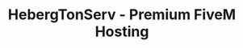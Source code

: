 ---
language: "en"
translationKey: "fivem"
title: "HebergTonServ - Premium FiveM Hosting"
description: "Discover HebergTonServ, the #1 FiveM hosting provider for your RP servers. Enjoy high-performance hosting with AMD Ryzen, NVMe SSD, and advanced Anti-DDoS protection."
metadata:
  title: "HebergTonServ - Premium FiveM Hosting"
  description: "Discover HebergTonServ, the #1 FiveM hosting provider for your RP servers."
hero:
  tagline: "Premium FiveM Hosting"
  title: "Discover the #1 FiveM Hosting: HebergTonServ"
  subtitle: "Take advantage of our high-end infrastructure for your RP servers. Benefit from AMD Ryzen processors, NVMe SSD storage, and advanced Anti-DDoS protection. Try it free for 24 hours!"
  image:
    src: "https://res.cloudinary.com/da68srujg/image/upload/v1742325706/gta5_thwgz4.webp"
    alt: "FiveM Host - FiveM RP Server"
  actions:
    - variant: "primary"
      text: "Order Now"
      href: "#pricing"
    - variant: "secondary"
      text: "Learn More"
      href: "#features"
features:
  - title: "Secure SFTP Connection"
    description: "Access your files securely through SFTP connection to manage your FiveM hosting."
    icon: "tabler:lock"
  - title: "File Manager for your FiveM hosting"
    description: "Easily manage your server files with an intuitive and powerful file manager."
    icon: "tabler:file"
  - title: "Add your friends to manage your FiveM server"
    description: "Invite your friends or collaborators to manage and administer your FiveM server with customized permissions."
    icon: "tabler:users"
  - title: "Simplified Database Management"
    description: "Manage your databases with a simple and efficient interface to ensure optimal management of your FiveM server."
    icon: "tabler:database"
  - title: "Quick Actions on your FiveM server"
    description: "Perform quick actions like restart, stop, or modify your server with one click from your admin panel."
    icon: "tabler:bolt"
  - title: "Intuitive and Modern Interface"
    description: "Enjoy a modern and ergonomic interface for an optimal user experience when managing your FiveM server."
    icon: "tabler:layout-dashboard"
pricing:
  - title: "Free Trial"
    subtitle: "Test our hosting for free for 24 hours."
    price: "0"
    period: "/ 24h"
    items:
      - description: "AMD Ryzen 9 5950X (2 cores)"
        icon: "tabler:check"
      - description: "4 GB DDR4 RAM"
        icon: "tabler:check"
      - description: "10 GB NVMe SSD"
        icon: "tabler:check"
      - description: "5 GB free backup"
        icon: "tabler:check"
      - description: "FiveM Patreon key included"
        icon: "tabler:check"
      - description: "Optimized txAdmin"
        icon: "tabler:check"
    callToAction:
      text: "Try for free"
      href: "https://hebergtonserv.com/fivem"
  - title: "Starter"
    subtitle: "Ideal to start your FiveM RP server."
    price: "3.90"
    period: "/ month"
    items:
      - description: "AMD Ryzen 9 5950X (2 cores)"
        icon: "tabler:check"
      - description: "4 GB DDR4 RAM"
        icon: "tabler:check"
      - description: "10 GB NVMe SSD"
        icon: "tabler:check"
      - description: "5 GB free backup"
        icon: "tabler:check"
      - description: "FiveM Patreon key included"
        icon: "tabler:check"
      - description: "txAdmin included for free"
        icon: "tabler:check"
    callToAction:
      text: "Order Starter"
      href: "https://hebergtonserv.com/fivem"
  - title: "Pro"
    subtitle: "For growing FiveM RP servers."
    price: "5.90"
    period: "/ month"
    items:
      - description: "AMD Ryzen 9 5950X (3 cores)"
        icon: "tabler:check"
      - description: "8 GB DDR4 RAM"
        icon: "tabler:check"
      - description: "15 GB NVMe SSD"
        icon: "tabler:check"
      - description: "5 GB free backup"
        icon: "tabler:check"
      - description: "FiveM Patreon key included"
        icon: "tabler:check"
      - description: "txAdmin included for free"
        icon: "tabler:check"
    callToAction:
      text: "Order Pro"
      href: "https://hebergtonserv.com/fivem"
  - title: "Community"
    subtitle: "Powerful solution for large FiveM RP communities."
    price: "12.90"
    period: "/ month"
    items:
      - description: "AMD Ryzen 9 5950X (4 cores)"
        icon: "tabler:check"
      - description: "16 GB DDR4 RAM"
        icon: "tabler:check"
      - description: "30 GB NVMe SSD"
        icon: "tabler:check"
      - description: "5 GB free backup"
        icon: "tabler:check"
      - description: "FiveM Patreon key included"
        icon: "tabler:check"
      - description: "txAdmin included for free"
        icon: "tabler:check"
    callToAction:
      text: "Order Community"
      href: "https://hebergtonserv.com/fivem"
  - title: "Community Pro"
    subtitle: "Ultimate FiveM hosting for demanding RP servers."
    price: "24.90"
    period: "/ month"
    items:
      - description: "AMD Ryzen 9 5950X (5 cores)"
        icon: "tabler:check"
      - description: "32 GB DDR4 RAM"
        icon: "tabler:check"
      - description: "50 GB NVMe SSD"
        icon: "tabler:check"
      - description: "5 GB free backup"
        icon: "tabler:check"
      - description: "FiveM Patreon key included"
        icon: "tabler:check"
      - description: "txAdmin included for free"
        icon: "tabler:check"
    callToAction:
      text: "Order Community Pro"
      href: "https://hebergtonserv.com/fivem"
  - title: "Infinity"
    subtitle: "Unlimited FiveM hosting."
    price: "29.90"
    period: "/ month"
    items:
      - description: "AMD Ryzen 9 5950X (6 cores)"
        icon: "tabler:check"
      - description: "64 GB DDR4 RAM"
        icon: "tabler:check"
      - description: "100 GB NVMe SSD"
        icon: "tabler:check"
      - description: "10 GB free backup"
        icon: "tabler:check"
      - description: "FiveM Patreon key included"
        icon: "tabler:check"
      - description: "txAdmin included for free"
        icon: "tabler:check"
    callToAction:
      text: "Order Infinity"
      href: "https://hebergtonserv.com/fivem"
faqs:
  - title: "Can I upgrade or downgrade my FiveM server?"
    description: "Absolutely! You can upgrade or downgrade your FiveM server at any time and only pay the difference, calculated pro-rata. Upgrades can be performed automatically from your client area. This allows you to always have resources adapted to your needs, without loss of data or configuration."
    icon: "tabler:chevrons-right"
  - title: "What payment methods are accepted?"
    description: "We accept several payment methods, including credit cards, bank transfers, Paysafecard, and cryptocurrencies. For more information, please check our payment section in the client area. We ensure that each transaction is secure to guarantee the protection of your personal and financial information."
    icon: "tabler:chevrons-right"
  - title: "What security measures are in place to protect my FiveM server from DDoS attacks?"
    description: "We take the security of your FiveM server very seriously and are proud of our partnership with CosmicGuard to provide state-of-the-art Anti-DDoS protection. This protection is capable of filtering and mitigating DDoS attacks, ensuring that your server remains online and accessible, even during an attack. Our infrastructure is designed to detect and neutralize threats quickly and efficiently."
    icon: "tabler:chevrons-right"
  - title: "How can I administer my FiveM server?"
    description: "We provide easy access to your FiveM server administration. You can use the intuitive management interface, called TxAdmin, which allows you to perform administrative tasks such as server restart, player management, console access, and much more. TxAdmin is designed to be user-friendly, even for beginner administrators, while offering advanced features for experienced users."
    icon: "tabler:chevrons-right"
  - title: "What happens if I accidentally delete all the files on my FiveM server?"
    description: "We understand that mistakes can happen. That's why we offer a free upgradable 5 GB backup for your FiveM server. If you accidentally delete your files, you can restore a previous backup from your management dashboard. Our backups are performed regularly to ensure that you can always recover your important data."
    icon: "tabler:chevrons-right"
testimonials:
  - testimonial: "Since we migrated to HebergTonServ, the stability and performance of our FiveM server have reached an exceptional level."
    name: "Peter Smith"
    job: "RP Server Administrator"
  - testimonial: "HebergTonServ offers incredible Anti-DDoS protection. Since we've been using their services, our attack problems are a thing of the past."
    name: "Sophie Williams"
    job: "FiveM Community Founder"
  - testimonial: "As a developer, I really appreciate the flexibility and power of FiveM hosting offered by HebergTonServ."
    name: "Emma R."
    job: "FiveM Script Developer"
  - testimonial: "HebergTonServ is by far the best FiveM host. The stability and performance are unmatched!"
    name: "Thomas B."
    job: "RP Community Administrator"
contact:
  - title: "Email"
    description: "support@hebergtonserv.com"
    icon: "tabler:mail"
  - title: "Phone"
    description: "+33 1 23 45 67 89"
    icon: "tabler:headset"
  - title: "Discord"
    description: "Join our Discord community"
    icon: "tabler:brand-discord"
panelFeatures:
  title: "Discover our exceptional FiveM panel"
  features:
    - title: "Secure SFTP Connection"
      description: "Access your files securely through SFTP connection to manage your FiveM hosting."
      image:
        src: "https://res.cloudinary.com/da68srujg/image/upload/v1742325706/gta5_thwgz4.webp"
        alt: "Secure SFTP Connection"
    - title: "File Manager for your FiveM hosting"
      description: "Easily manage your server files with an intuitive and powerful file manager."
      image:
        src: "https://res.cloudinary.com/da68srujg/image/upload/v1742325706/gta5_thwgz4.webp"
        alt: "File Manager"
    - title: "Add your friends to use your FiveM server"
      description: "Invite your friends or collaborators to manage and administer your FiveM server with customized permissions."
      image:
        src: "https://res.cloudinary.com/da68srujg/image/upload/v1742325706/gta5_thwgz4.webp"
        alt: "Add your friends"
    - title: "Simplified Database Management on your FiveM hosting"
      description: "Manage your databases with a simple and efficient interface to ensure optimal management of your FiveM server."
      image:
        src: "https://res.cloudinary.com/da68srujg/image/upload/v1742325706/gta5_thwgz4.webp"
        alt: "Simplified Database Management"
---